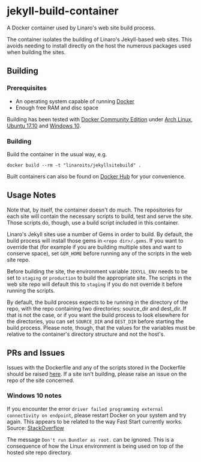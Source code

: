 # jekyll-build-container
A Docker container used by Linaro's web site build process.

The container isolates the building of Linaro's Jekyll-based web sites. This avoids needing to install directly on the host the numerous packages used when building the sites.

## Building
### Prerequisites

* An operating system capable of running [Docker](https://www.docker.com)
* Enough free RAM and disc space

Building has been tested with [Docker Community Edition](https://www.docker.com/community-edition#/download) under [Arch Linux](https://archlinux.org), [Ubuntu 17.10](https://www.ubuntu.com) and [Windows 10](https://www.microsoft.com/windows).

### Building
Build the container in the usual way, e.g.

`docker build --rm -t "linaroits/jekyllsitebuild" .`

Built containers can also be found on [Docker Hub](https://hub.docker.com/r/linaroits/jekyllsitebuild/tags/) for your convenience.

## Usage Notes
Note that, by itself, the container doesn't do much. The repositories for each site will contain the necessary scripts to build, test and serve the site. Those scripts do, though, use a build script included in this container.

Linaro's Jekyll sites use a number of Gems in order to build. By default, the build process will install those gems in `<repo dir>/.gems`. If you want to override that (for example if you are building multiple sites and want to conserve space), set `GEM_HOME` before running any of the scripts in the web site repo.

Before building the site, the environment variable `JEKYLL_ENV` needs to be set to `staging` or `production` to build the appropriate site. The scripts in the web site repo will default this to `staging` if you do not override it before running the scripts.

By default, the build process expects to be running in the directory of the repo, with the repo containing two directories: source_dir and dest_dir. If that is not the case, or if you want the build process to look elsewhere for the directories, you can set `SOURCE_DIR` and `DEST_DIR` before starting the build process. Please note, though, that the values for the variables must be relative to the container's directory structure and not the host's.

## PRs and Issues
Issues with the Dockerfile and any of the scripts stored in the Dockerfile should be raised [here](https://github.com/linaro-its/jekyll-build-container/issues/new). If a site isn't building, please raise an issue on the repo of the site concerned.

### Windows 10 notes
If you encounter the error `driver failed programming external connectivity on endpoint`, please restart Docker on your system and try again. This appears to be related to the way Fast Start currently works. Source: [StackOverflow](https://stackoverflow.com/questions/44414130/docker-on-windows-10-driver-failed-programming-external-connectivity-on-endpoin)

The message `Don't run Bundler as root.` can be ignored. This is a consequence of how the Linux environment is being used on top of the hosted site repo directory.
